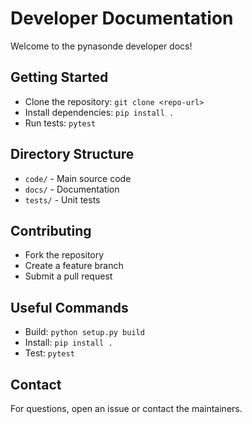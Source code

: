 # Developer Documentation

Welcome to the pynasonde developer docs!

## Getting Started
- Clone the repository: `git clone <repo-url>`
- Install dependencies: `pip install .`
- Run tests: `pytest`

## Directory Structure
- `code/` - Main source code
- `docs/` - Documentation
- `tests/` - Unit tests

## Contributing
- Fork the repository
- Create a feature branch
- Submit a pull request

## Useful Commands
- Build: `python setup.py build`
- Install: `pip install .`
- Test: `pytest`

## Contact
For questions, open an issue or contact the maintainers.
